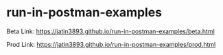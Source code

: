 # run-in-postman-examples

Beta Link: https://jatin3893.github.io/run-in-postman-examples/beta.html

Prod Link: https://jatin3893.github.io/run-in-postman-examples/prod.html

